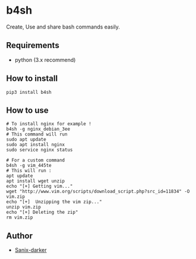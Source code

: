 # b4sh

Create, Use and share bash commands easily.

## Requirements

- python (3.x recommend)

## How to install

```shell
pip3 install b4sh
```

## How to use

```shell
# To install nginx for example !
b4sh -g nginx_debian_3ee
# This command will run
sudo apt update
sudo apt install nginx
sudo service nginx status

# For a custom command
b4sh -g vim_445te
# This will run :
apt update
apt install wget unzip
echo "[+] Getting vim..."
wget "http://www.vim.org/scripts/download_script.php?src_id=11834" -O vim.zip
echo "[+]  Unzipping the vim zip..."
unzip vim.zip
echo "[+] Deleting the zip"
rm vim.zip
```

## Author

- [Sanix-darker](https://github.com/sanix-darker)
